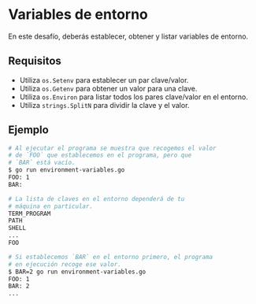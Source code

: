 # Variables de entorno

En este desafío, deberás establecer, obtener y listar variables de entorno.

## Requisitos

- Utiliza `os.Setenv` para establecer un par clave/valor.
- Utiliza `os.Getenv` para obtener un valor para una clave.
- Utiliza `os.Environ` para listar todos los pares clave/valor en el entorno.
- Utiliza `strings.SplitN` para dividir la clave y el valor.

## Ejemplo

```sh
# Al ejecutar el programa se muestra que recogemos el valor
# de `FOO` que establecemos en el programa, pero que
# `BAR` está vacío.
$ go run environment-variables.go
FOO: 1
BAR:

# La lista de claves en el entorno dependerá de tu
# máquina en particular.
TERM_PROGRAM
PATH
SHELL
...
FOO

# Si establecemos `BAR` en el entorno primero, el programa
# en ejecución recoge ese valor.
$ BAR=2 go run environment-variables.go
FOO: 1
BAR: 2
...
```
